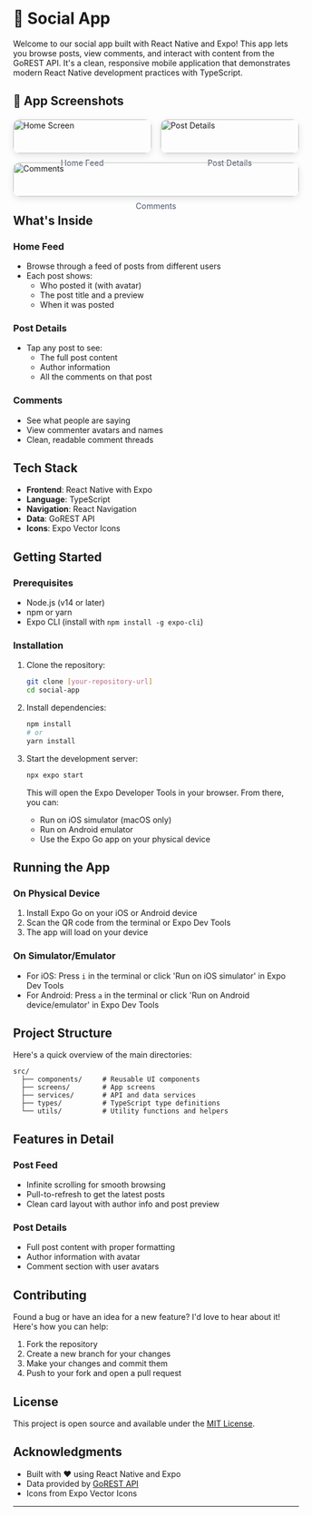 # 📱 Social App

Welcome to our social app built with React Native and Expo! This app lets you browse posts, view comments, and interact with content from the GoREST API. It's a clean, responsive mobile application that demonstrates modern React Native development practices with TypeScript.

## 📱 App Screenshots

<div style="display: flex; flex-wrap: wrap; gap: 16px; margin: 20px 0;">
  <div style="flex: 1; min-width: 200px;">
    <img src="assets/IMG_7798.PNG" alt="Home Screen" style="width: 100%; border-radius: 12px; box-shadow: 0 4px 12px rgba(0,0,0,0.1);">
    <p style="text-align: center; margin-top: 8px; color: #4a5568;">Home Feed</p>
  </div>
  <div style="flex: 1; min-width: 200px;">
    <img src="assets/IMG_7801.PNG" alt="Post Details" style="width: 100%; border-radius: 12px; box-shadow: 0 4px 12px rgba(0,0,0,0.1);">
    <p style="text-align: center; margin-top: 8px; color: #4a5568;">Post Details</p>
  </div>
  <div style="flex: 1; min-width: 200px;">
    <img src="assets/IMG_7802.PNG" alt="Comments" style="width: 100%; border-radius: 12px; box-shadow: 0 4px 12px rgba(0,0,0,0.1);">
    <p style="text-align: center; margin-top: 8px; color: #4a5568;">Comments</p>
  </div>
</div>

## What's Inside

### Home Feed
- Browse through a feed of posts from different users
- Each post shows:
  - Who posted it (with avatar)
  - The post title and a preview
  - When it was posted

### Post Details
- Tap any post to see:
  - The full post content
  - Author information
  - All the comments on that post

### Comments
- See what people are saying
- View commenter avatars and names
- Clean, readable comment threads

## Tech Stack

- **Frontend**: React Native with Expo
- **Language**: TypeScript
- **Navigation**: React Navigation
- **Data**: GoREST API
- **Icons**: Expo Vector Icons

## Getting Started

### Prerequisites
- Node.js (v14 or later)
- npm or yarn
- Expo CLI (install with `npm install -g expo-cli`)

### Installation

1. Clone the repository:
   ```bash
   git clone [your-repository-url]
   cd social-app
   ```

2. Install dependencies:
   ```bash
   npm install
   # or
   yarn install

3. Start the development server:
   ```bash
   npx expo start
   ```

   This will open the Expo Developer Tools in your browser. From there, you can:
   - Run on iOS simulator (macOS only)
   - Run on Android emulator
   - Use the Expo Go app on your physical device

## Running the App

### On Physical Device
1. Install Expo Go on your iOS or Android device
2. Scan the QR code from the terminal or Expo Dev Tools
3. The app will load on your device

### On Simulator/Emulator
- For iOS: Press `i` in the terminal or click 'Run on iOS simulator' in Expo Dev Tools
- For Android: Press `a` in the terminal or click 'Run on Android device/emulator' in Expo Dev Tools

## Project Structure

Here's a quick overview of the main directories:

```
src/
  ├── components/     # Reusable UI components
  ├── screens/        # App screens
  ├── services/       # API and data services
  ├── types/          # TypeScript type definitions
  └── utils/          # Utility functions and helpers
```

## Features in Detail

### Post Feed
- Infinite scrolling for smooth browsing
- Pull-to-refresh to get the latest posts
- Clean card layout with author info and post preview

### Post Details
- Full post content with proper formatting
- Author information with avatar
- Comment section with user avatars

## Contributing

Found a bug or have an idea for a new feature? I'd love to hear about it! Here's how you can help:

1. Fork the repository
2. Create a new branch for your changes
3. Make your changes and commit them
4. Push to your fork and open a pull request

## License

This project is open source and available under the [MIT License](LICENSE).

## Acknowledgments

- Built with ❤️ using React Native and Expo
- Data provided by [GoREST API](https://gorest.co.in/)
- Icons from Expo Vector Icons

---

